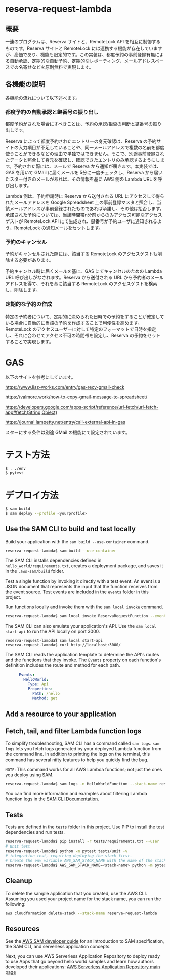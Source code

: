 # reserva-request-lambda

## 概要

一連のプログラムは、Reserva サイトと、RemoteLock API を相互に制御するものです。Reserva サイトと RemoteLock には連携する機能が存在していますが、高価であり、機能も限定的です。この実装は、都度予約の事前登録有無による自動承認、定期的な自動予約、定期的なレポーティング、メールアドレスベースでの名寄せなどを原則無料で実現します。

## 各機能の説明

各機能の流れについて以下述べます。

### 都度予約の自動承認と鍵番号の振り出し

都度予約がされた場合にすべきことは、予約の承認/拒否の判断と鍵番号の振り出しです。

Reserva によって都度予約されたエントリーの身元確認は、Reserva の予約サイトの入力項目が不足していることや、同一メールアドレスで複数の名前を都度使うことができるなどの理由で単独ではできません。そこで、別途事前登録されたデータと照合して身元を確認し、確認できたエントリのみ承認するようにします。予約された際には、メールで Reserva から通知が届きます。本実装では、GAS を用いて GMail に届くメールを 5分に一度チェックし、Reserva から届いたスター付きのメールがあれば、その情報を基に AWS 側の Lambda URL を呼び出します。

Lambda 側は、予約申請時に Reserva から送付される URL にアクセスして得られたメールアドレスを Google Spreadsheet 上の事前登録マスタと照合し、当該メールアドレスが事前登録されたものであれば承諾し、その他は拒否します。承諾された予約については、当該時間帯n分前からのみアクセス可能なアクセスゲストが RemoteLock API にて生成され、鍵番号が予約ユーザに通知されるよう、RemoteLock の通知メールをセットします。

### 予約のキャンセル

予約がキャンセルされた際には、該当する RemoteLock のアクセスゲストも削除する必要があります。

予約キャンセル時に届くメールを基に、GAS にてキャンセルのための Lambda URL 呼び出しがなされます。Reserva から送付される URL から予約者のメールアドレスを得て、それを基に該当する RemoteLock のアクセスゲストを検索し、削除します。

### 定期的な予約の作成

特定の予約者について、定期的に決められた日時での予約をすることが確定している場合に自動的に当該の予約を作成することで利便性を高めます。RemoteLock のアクセスユーザーに対して特定のフォーマットで日時を指定し、それに合わせてアクセス不可の時間帯を設定し、Reserva の予約をセットすることで実現します。

# GAS

以下のサイトを参考にしています。

https://www.lisz-works.com/entry/gas-recv-gmail-check

https://valmore.work/how-to-copy-gmail-message-to-spreadsheet/

https://developers.google.com/apps-script/reference/url-fetch/url-fetch-app#fetch(String,Object)

https://journal.lampetty.net/entry/call-external-api-in-gas

スターにする条件は別途 GMail の機能にて設定されています。

# テスト方法

```bash
$ . ./env
$ pytest
```

# デプロイ方法

```bash
$ sam build
$ sam deploy --profile <yourprofile>
```

## Use the SAM CLI to build and test locally

Build your application with the `sam build --use-container` command.

```bash
reserva-request-lambda$ sam build --use-container
```

The SAM CLI installs dependencies defined in `hello_world/requirements.txt`, creates a deployment package, and saves it in the `.aws-sam/build` folder.

Test a single function by invoking it directly with a test event. An event is a JSON document that represents the input that the function receives from the event source. Test events are included in the `events` folder in this project.

Run functions locally and invoke them with the `sam local invoke` command.

```bash
reserva-request-lambda$ sam local invoke ReservaRequestFunction --event test1-event.json --profile private
```

The SAM CLI can also emulate your application's API. Use the `sam local start-api` to run the API locally on port 3000.

```bash
reserva-request-lambda$ sam local start-api
reserva-request-lambda$ curl http://localhost:3000/
```

The SAM CLI reads the application template to determine the API's routes and the functions that they invoke. The `Events` property on each function's definition includes the route and method for each path.

```yaml
      Events:
        HelloWorld:
          Type: Api
          Properties:
            Path: /hello
            Method: get
```

## Add a resource to your application


## Fetch, tail, and filter Lambda function logs

To simplify troubleshooting, SAM CLI has a command called `sam logs`. `sam logs` lets you fetch logs generated by your deployed Lambda function from the command line. In addition to printing the logs on the terminal, this command has several nifty features to help you quickly find the bug.

`NOTE`: This command works for all AWS Lambda functions; not just the ones you deploy using SAM.

```bash
reserva-request-lambda$ sam logs -n HelloWorldFunction --stack-name reserva-request-lambda --tail
```

You can find more information and examples about filtering Lambda function logs in the [SAM CLI Documentation](https://docs.aws.amazon.com/serverless-application-model/latest/developerguide/serverless-sam-cli-logging.html).

## Tests

Tests are defined in the `tests` folder in this project. Use PIP to install the test dependencies and run tests.

```bash
reserva-request-lambda$ pip install -r tests/requirements.txt --user
# unit test
reserva-request-lambda$ python -m pytest tests/unit -v
# integration test, requiring deploying the stack first.
# Create the env variable AWS_SAM_STACK_NAME with the name of the stack we are testing
reserva-request-lambda$ AWS_SAM_STACK_NAME=<stack-name> python -m pytest tests/integration -v
```

## Cleanup

To delete the sample application that you created, use the AWS CLI. Assuming you used your project name for the stack name, you can run the following:

```bash
aws cloudformation delete-stack --stack-name reserva-request-lambda
```

## Resources

See the [AWS SAM developer guide](https://docs.aws.amazon.com/serverless-application-model/latest/developerguide/what-is-sam.html) for an introduction to SAM specification, the SAM CLI, and serverless application concepts.

Next, you can use AWS Serverless Application Repository to deploy ready to use Apps that go beyond hello world samples and learn how authors developed their applications: [AWS Serverless Application Repository main page](https://aws.amazon.com/serverless/serverlessrepo/)
